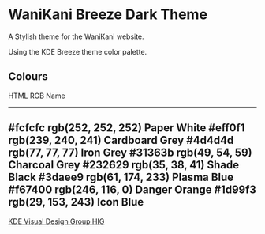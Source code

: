 WaniKani Breeze Dark Theme
==========================

A Stylish theme for the WaniKani website.

Using the KDE Breeze theme color palette.


Colours
-------

HTML     RGB                 Name
---      ---                 ---
#fcfcfc  rgb(252, 252, 252)  Paper White
#eff0f1  rgb(239, 240, 241)  Cardboard Grey
#4d4d4d  rgb(77, 77, 77)     Iron Grey
#31363b  rgb(49, 54, 59)     Charcoal Grey
#232629  rgb(35, 38, 41)     Shade Black
#3daee9  rgb(61, 174, 233)   Plasma Blue
#f67400  rgb(246, 116, 0)    Danger Orange
#1d99f3  rgb(29, 153, 243)   Icon Blue
---


[KDE Visual Design Group HIG](https://community.kde.org/KDE_Visual_Design_Group/HIG/Color)
